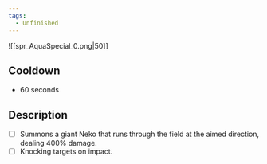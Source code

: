 ```yaml
---
tags:
  - Unfinished
---
```

![[spr_AquaSpecial_0.png|50]]
## Cooldown
- 60 seconds
## Description
- [ ] Summons a giant Neko that runs through the field at the aimed direction, dealing 400% damage.
- [ ] Knocking targets on impact.